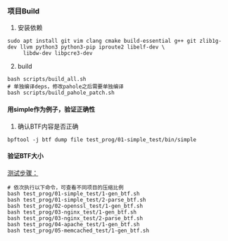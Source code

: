 ### 项目Build  
1. 安装依赖  
```
sudo apt install git vim clang cmake build-essential g++ git zlib1g-dev llvm python3 python3-pip iproute2 libelf-dev \
	 libdw-dev libpcre3-dev
```

2. build  
```
bash scripts/build_all.sh  
# 单独编译deps，修改pahole之后需要单独编译  
bash scripts/build_pahole_patch.sh  
```

#### 用simple作为例子，验证正确性  
1. 确认BTF内容是否正确
```
bpftool -j btf dump file test_prog/01-simple_test/bin/simple
```


#### 验证BTF大小  
[测试步骤：](test_prog/README.md)
```
# 依次执行以下命令，可查看不同项目的压缩比例
bash test_prog/01-simple_test/1-gen_btf.sh
bash test_prog/01-simple_test/2-parse_btf.sh 
bash test_prog/02-openssl_test/1-gen_btf.sh
bash test_prog/03-nginx_test/1-gen_btf.sh
bash test_prog/03-nginx_test/2-parse_btf.sh
bash test_prog/04-apache_test/1-gen_btf.sh
bash test_prog/05-memcached_test/1-gen_btf.sh
```